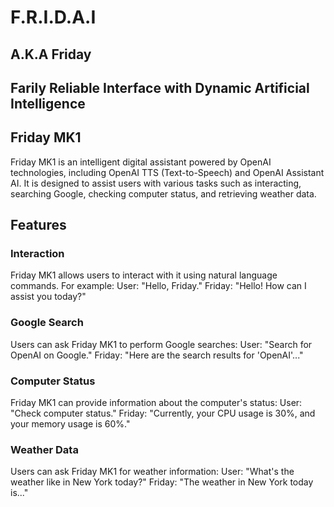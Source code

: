 # F.R.I.D.A.I
## A.K.A Friday
## Farily Reliable Interface with Dynamic Artificial Intelligence

## Friday MK1

Friday MK1 is an intelligent digital assistant powered by OpenAI technologies, including OpenAI TTS (Text-to-Speech) and OpenAI Assistant AI. It is designed to assist users with various tasks such as interacting, searching Google, checking computer status, and retrieving weather data.

## Features
### Interaction
Friday MK1 allows users to interact with it using natural language commands. For example:
User: "Hello, Friday."
Friday: "Hello! How can I assist you today?"

### Google Search
Users can ask Friday MK1 to perform Google searches:
User: "Search for OpenAI on Google."
Friday: "Here are the search results for 'OpenAI'..."

### Computer Status
Friday MK1 can provide information about the computer's status:
User: "Check computer status."
Friday: "Currently, your CPU usage is 30%, and your memory usage is 60%."

### Weather Data
Users can ask Friday MK1 for weather information:
User: "What's the weather like in New York today?"
Friday: "The weather in New York today is..."
